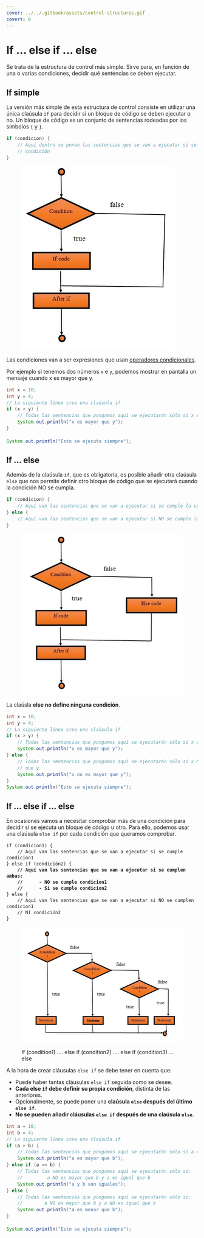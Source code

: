 ```yaml
---
cover: ../../.gitbook/assets/control-structures.gif
coverY: 0
---
```


# If ... else if ... else

Se trata de la estructura de control más simple. Sirve para, en función de una o varias condiciones, decidir qué sentencias se deben ejecutar.

## If simple

La versión más simple de esta estructura de control consiste en utilizar una única claúsula `if` para decidir si un bloque de código se deben ejecutar o no. Un bloque de código es un conjunto de sentencias rodeadas por los símbolos `{` y `}`.

```java
if (condicion) {    
    // Aquí dentro se ponen las sentencias que se van a ejecutar si se cumple la
    // condición
}
```

<figure><img src="../../.gitbook/assets/if.webp" alt=""><figcaption></figcaption></figure>

Las condiciones van a ser expresiones que usan [operadores condicionales](../../ut01-introduccion-a-la-programacion/expresiones-y-operadores.md#operadores-condicionales).

Por ejemplo si tenemos dos números `x` e `y`, podemos mostrar en pantalla un mensaje cuando x es mayor que y.

```java
int x = 10;
int y = 4;
// La siguiente línea crea una claúsula if
if (x > y) {
    // Todas las sentencias que pongamos aquí se ejecutarán sólo si x es mayor que y
    System.out.println("x es mayor que y");
}

System.out.println("Esto se ejecuta siempre");
```

## If ... else

Además de la claúsula `if`, que es obligatoria, es posible añadir otra claúsula `else` que nos permite definir otro bloque de código que se ejecutará cuando la condición NO se cumpla.

```java
if (condicion) {
    // Aquí van las sentencias que se van a ejecutar si se cumple la condición
} else {
    // Aquí van las sentencias que se van a ejecutar si NO se cumple la condición
}
```

<figure><img src="../../.gitbook/assets/if-else.webp" alt=""><figcaption></figcaption></figure>

La claúsla **else no define ninguna condición**.

```java
int x = 10;
int y = 4;
// La siguiente línea crea una claúsula if
if (x > y) {
    // Todas las sentencias que pongamos aquí se ejecutarán sólo si x es mayor que y
    System.out.println("x es mayor que y");
} else {
    // Todas las sentencias que pongamos aquí se ejecutarán sólo si x NO es mayor 
    // que y
    System.out.println("x no es mayor que y");
}
System.out.println("Esto se ejecuta siempre");
```

## If ... else if ... else

En ocasiones vamos a necesitar comprobar más de una condición para decidir si se ejecuta un bloque de código u otro. Para ello, podemos usar una claúsula `else if` por cada condición que queramos comprobar.



<pre class="language-java"><code class="lang-java">if (condicion1) {
    // Aquí van las sentencias que se van a ejecutar si se cumple condicion1
} else if (condición2) {
<strong>    // Aquí van las sentencias que se van a ejecutar si se cumplen ambas:
</strong><strong>    //      - NO se cumple condicion1
</strong><strong>    //      - Sí se cumple condicion2
</strong>} else {
    // Aquí van las sentencias que se van a ejecutar si NO se cumplen condicion1 
    // NI condición2
}
</code></pre>

<figure><img src="../../.gitbook/assets/if-elseif-else.webp" alt=""><figcaption><p>If (condition1) .... else if (condition2) .... else if (condition3) ... else</p></figcaption></figure>

A la hora de crear cláusulas `else if` se debe tener en cuenta que:

* Puede haber tantas cláusulas `else if` seguida como se desee.
* **Cada else `if` debe definir su propia condición**, distinta de las anteriores.&#x20;
* Opcionalmente, se puede poner una **claúsula `else` después del último `else if`**.&#x20;
* **No se pueden añadir cláusulas `else if` después de una claúsula `else`**.

```java
int a = 10;
int b = 4;
// La siguiente línea crea una claúsula if
if (a > b) {
    // Todas las sentencias que pongamos aquí se ejecutarán sólo si a es mayor que b
    System.out.println("a es mayor que b");
} else if (a == b) {
    // Todas las sentencias que pongamos aquí se ejecutarán sólo si:
    //         a NO es mayor que b y a es igual que b
    System.out.println("a y b son iguales");
} else {
    // Todas las sentencias que pongamos aquí se ejecutarán sólo si:
    //        a NO es mayor que b y a NO es igual que b
    System.out.println("a es menor que b");
}

System.out.println("Esto se ejecuta siempre");
```
